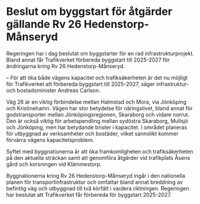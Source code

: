 # Beslut om byggstart för åtgärder gällande Rv 26 Hedenstorp-Månseryd

Regeringen har i dag beslutat om byggstarter för en rad infrastrukturprojekt. Bland annat får Trafikverket förbereda byggstart till 2025-2027 för ändringarna kring Rv 26 Hedenstorp-Månseryd.

– För att öka både vägens kapacitet och trafiksäkerheten är det nu möjligt för Trafikverket att förbereda byggstart till 2025-2027, säger infrastruktur- och bostadsminister Andreas Carlson.

Väg 26 är en viktig förbindelse mellan Halmstad och Mora, via Jönköping och Kristinehamn. Vägen har stor betydelse för näringslivet, bland annat för godstransporter mellan Jönköpingsregionen, Skaraborg och vidare norrut. Den är också viktig för arbetspendling mellan sydöstra Skaraborg, Mullsjö och Jönköping, men har betydande brister i kapacitet. I området planeras för utbyggnad av verksamheter och bostäder, vilket sannolikt kommer förvärra vägens kapacitetsproblem.

Syftet med byggnationerna är att öka framkomligheten och trafiksäkerheten på den aktuella sträckan samt att genomföra åtgärder vid trafikplats Åsens gård och korsningen vid Klämmestorp.

Byggnationerna kring Rv 26 Hedenstorp-Månseryd ingår i den nationella planen för transportinfrastruktur och omfattar bland annat breddning av befintlig väg och utbyggnad till två körfält i vardera riktningen. Regeringen har beslutat att Trafikverket får förbereda för byggstart 2025-2027.
